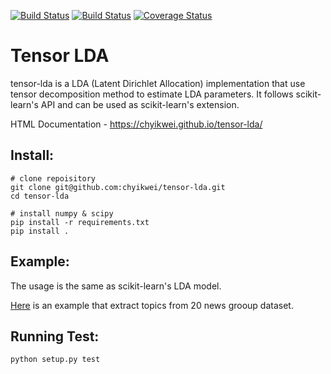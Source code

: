 [![Build Status](https://travis-ci.org/chyikwei/tensor-lda.svg?branch=master)](https://travis-ci.org/chyikwei/tensor-lda)
[![Build Status](https://circleci.com/gh/chyikwei/tensor-lda.png?&style=shield)](https://circleci.com/gh/gh/chyikwei/tensor-lda)
[![Coverage Status](https://coveralls.io/repos/github/chyikwei/tensor-lda/badge.svg?branch=master)](https://coveralls.io/github/chyikwei/tensor-lda?branch=master)

Tensor LDA
==========

tensor-lda is a LDA (Latent Dirichlet Allocation) implementation that use tensor decomposition method to estimate LDA parameters. It follows scikit-learn's API and can be used as scikit-learn's extension.

HTML Documentation - https://chyikwei.github.io/tensor-lda/


Install:
--------

```
# clone repoisitory
git clone git@github.com:chyikwei/tensor-lda.git
cd tensor-lda

# install numpy & scipy
pip install -r requirements.txt
pip install .
```

Example:
--------

The usage is the same as scikit-learn's LDA model.

[Here](https://chyikwei.github.io/tensor-lda/auto_examples/tensor_lda_with_20_news_group.html#) is an example that extract topics from 20 news grooup dataset.



Running Test:
-------------
```
python setup.py test
```
